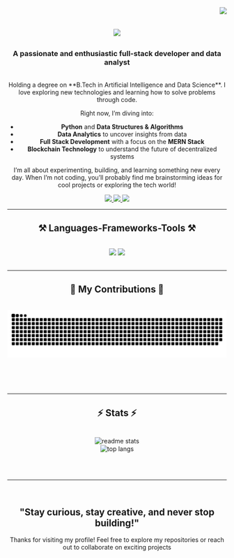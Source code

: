 <img align="right" src="https://visitor-badge.laobi.icu/badge?page_id=KarthiKeyanZz.KarthiKeyanZz" />

<h1 align="center">
    <img src="https://readme-typing-svg.herokuapp.com/?font=Righteous&size=35&center=true&vCenter=true&width=500&height=70&duration=4000&lines=Hi+There!+👋;+I'm+Karthi+Keyan!;" />
</h1>

<h3 align="center">A passionate and enthusiastic full-stack developer and data analyst</h3>

<br/>

<div align="center">
Holding a degree on **B.Tech in Artificial Intelligence and Data Science**. I love exploring new technologies and learning how to solve problems through code.  

Right now, I’m diving into:  
- **Python** and **Data Structures & Algorithms**  
- **Data Analytics** to uncover insights from data  
- **Full Stack Development** with a focus on the **MERN Stack**  
- **Blockchain Technology** to understand the future of decentralized systems  

I’m all about experimenting, building, and learning something new every day. When I’m not coding, you’ll probably find me brainstorming ideas for cool projects or exploring the tech world!  


 </div>
 
<div align="center"> 
  <a href="mailto:pkarthi12k@gmail.com">
    <img src="https://img.shields.io/badge/Gmail-333333?style=for-the-badge&logo=gmail&logoColor=red" />
  </a>
  <a href="https://www.linkedin.com/in/karthikeyan-p-7822a4249/" target="_blank">
    <img src="https://img.shields.io/badge/LinkedIn-0077B5?style=for-the-badge&logo=linkedin&logoColor=white" target="_blank" />
  </a>
  <a href="https://github.com/KarthiKeyanZz" target="_blank">
     <img src="https://img.shields.io/badge/GitHub-100000?style=for-the-badge&logo=github&logoColor=white" target="_blank" /> <!-- sqlite, safari, google-chrome are other good icon options -->
  </a>
</div>

 <hr/>
 
<h2 align="center">⚒️ Languages-Frameworks-Tools ⚒️</h2>
<br/>
<div align="center">
    <img src="https://skillicons.dev/icons?i=react,bootstrap,mui,html,css,vscode,github,figma,tailwind,git,r" />
    <img src="https://skillicons.dev/icons?i=nodejs,python,javascript,typescript,express,firebase,mongodb,c,java,nextjs,mysql,flask" /><br>
</div>

<br/>
<hr/>

<div align="center">
  <h2>🐍 My Contributions 🐍</h2>
  <br>
  <img alt="snake eating my contributions" src="https://raw.githubusercontent.com/salesp07/salesp07/output/github-contribution-grid-snake.svg" />
  
  <br/><br/><br/>
</div>

<hr/>

<h2 align="center">⚡ Stats ⚡</h2>
<br>
<div align=center>
  <img width=450 src="https://github-readme-stats.vercel.app/api?username=KarthiKeyanZz&count_private=true&show_icons=true&theme=synthwave&rank_icon=github&border_radius=10" alt="readme stats" />
  <br/>
  <img width=370 align="center" src="https://github-readme-stats.vercel.app/api/top-langs/?username=KarthiKeyanZz&hide=HTML&langs_count=8&layout=compact&theme=synthwave&border_radius=10&size_weight=0.5&count_weight=0.5&exclude_repo=github-readme-stats" alt="top langs" />
</div>

<br/><br/>

<hr/>

<br/>
<h2 align="center"> "Stay curious, stay creative, and never stop building!" </h2>

<p align="center"> Thanks for visiting my profile! Feel free to explore my repositories or reach out to collaborate on exciting projects </p>
<br/>

